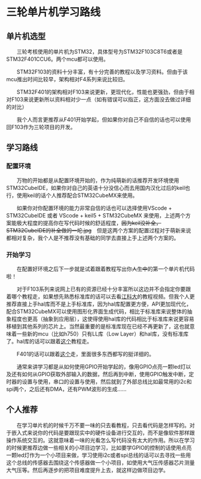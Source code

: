 # 三轮单片机学习路线

## 单片机选型

&emsp;&emsp;三轮考核使用的单片机为STM32，具体型号为STM32F103C8T6或者是STM32F401CCU6。两个mcu都可以使用。

&emsp;&emsp;STM32F103的资料十分丰富，有十分完善的教程以及学习资料。但由于该mcu推出时间比较早，架构相对F4系列来说比较旧。

&emsp;&emsp;STM32F401的架构相对F103来说更新，更现代化，性能也更强劲，但由于相对F103来说更新所以资料相对少一点（如有错误可以指正，这方面没去做过详细的对比）

&emsp;&emsp;我个人而言更推荐从F401开始学起，但如果你对自己不自信的话也可以使用回F103作为三轮项目的开发。

## 学习路线

### 配置环境

&emsp;&emsp;万物的开始都是从配置环境开始的，作为纯萌新的话推荐开发环境使用STM32CubeIDE，如果你对自己的英语十分没信心而去用国内汉化过后的keil也行，使用keil的话个人推荐配合STM32CubeMX来使用。

&emsp;&emsp;如果你对你配置环境的能力非常自信的话也可以选择使用VScode + STM32CubeIDE 或者 VScode + keil5 + STM32CubeMX 来使用，上述两个方案能极大程度的提高你在写代码时候的舒适程度，~~因为keil没补全，STM32CubeIDE的补全做的一坨.jpg~~&emsp;但是这两个方案的配置过程对于萌新来说都相对复杂，我个人是不推荐没有基础的同学去直接上手上述两个方案的。

### 开始学习

&emsp;&emsp;在配置好环境之后下一步就是试着跟着教程写出你~~人生中~~的第一个单片机代码啦！

&emsp;&emsp;对于F103系列来说网上已有的资源已经十分丰富所以这边并不会指定你要跟着哪个教程走，如果想先熟悉标准库的话可以去看[江科大](https://www.bilibili.com/video/BV1th411z7sn)的教程视频。但我个人更推荐直接上手hal库而不是上手标准库，因为hal库配置更方便，API更加现代化，配合STM32CubeMX可以使用图形化界面生成代码，相比于标准库来说整体的抽象程度也更高（抽象到应用层），这使得使用hal库的代码相比于标准库来说更容易移植到其他系列的芯片上。当然最重要的是标准库现在已经不再更新了，这也就意味着一些新的mcu（比如h750）只有LL库（Low Layer）和hal库，没有标准库了。hal库的话可以跟着[这个](https://www.bilibili.com/video/BV12v4y1y7uV)教程走。

&emsp;&emsp;F401的话可以跟着[这个](https://doc.embedfire.com/mcu/stm32/f4/hal_general/zh/latest/index.html)走，里面很多东西都写的挺详细的。

&emsp;&emsp;通常来讲学习都是从如何使用GPIO开始学起的，像用GPIO点亮一颗led灯以及还有如何从GPIO获取外部输入的数据，然后再到中断，使用GPIO触发中断，定时器的设置与使用，串口的设置与使用，然后就到了外部总线比如最常用的i2c和spi两个，之后还有DMA，还有PWM波形的生成......

## 个人推荐

&emsp;&emsp;在学习单片机的时候千万不要一味的只去看教程，只去看代码是怎样写的。对于嵌入式来说你的代码是要跟现实中的硬件设备进行交互的，而不是像软件那样跟操作系统交互的。这就意味着一味的光看怎么写代码没有太大的作用。所以在学习的时候更推荐边做一些相关的小项目边学习，比如要学GPIO的控制的话使用点亮一颗led灯作为一个小项目来做，学习使用i2c或者spi总线的话可以去寻找一些用这个总线的传感器去围绕这个传感器做一个小项目，如使用大气压传感器芯片测量大气压等。然后再逐步的把项目难度提升上去，就这样边做项目边学。
